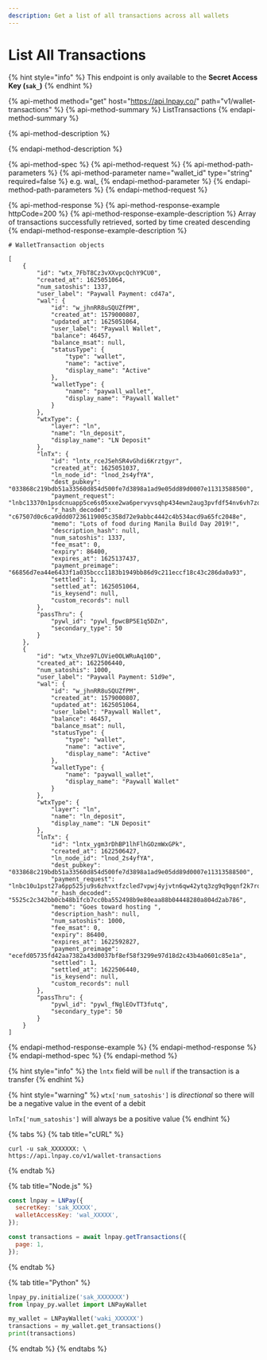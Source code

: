 ```yaml
---
description: Get a list of all transactions across all wallets
---
```


# List All Transactions

{% hint style="info" %}
This endpoint is only available to the **Secret Access Key \(`sak_`\)**
{% endhint %}

{% api-method method="get" host="https://api.lnpay.co/" path="v1/wallet-transactions" %}
{% api-method-summary %}
ListTransactions
{% endapi-method-summary %}

{% api-method-description %}

{% endapi-method-description %}

{% api-method-spec %}
{% api-method-request %}
{% api-method-path-parameters %}
{% api-method-parameter name="wallet\_id" type="string" required=false %}
e.g. wal\_
{% endapi-method-parameter %}
{% endapi-method-path-parameters %}
{% endapi-method-request %}

{% api-method-response %}
{% api-method-response-example httpCode=200 %}
{% api-method-response-example-description %}
Array of transactions successfully retrieved, sorted by time created descending
{% endapi-method-response-example-description %}

```
# WalletTransaction objects

[
    {
        "id": "wtx_7FbT8Cz3vXXvpcQchY9CU0",
        "created_at": 1625051064,
        "num_satoshis": 1337,
        "user_label": "Paywall Payment: cd47a",
        "wal": {
            "id": "w_jhnRR8uSQUZfPM",
            "created_at": 1579000807,
            "updated_at": 1625051064,
            "user_label": "Paywall Wallet",
            "balance": 46457,
            "balance_msat": null,
            "statusType": {
                "type": "wallet",
                "name": "active",
                "display_name": "Active"
            },
            "walletType": {
                "name": "paywall_wallet",
                "display_name": "Paywall Wallet"
            }
        },
        "wtxType": {
            "layer": "ln",
            "name": "ln_deposit",
            "display_name": "LN Deposit"
        },
        "lnTx": {
            "id": "lntx_rceJSehSR4vGhdi6Krztgyr",
            "created_at": 1625051037,
            "ln_node_id": "lnod_2s4yfYA",
            "dest_pubkey": "033868c219bdb51a33560d854d500fe7d3898a1ad9e05dd89d0007e11313588500",
            "payment_request": "lnbc13370n1psdcnuapp5ce6s05xxe2wa6pervyvsqhp434ewn2aug3pvfdf54nv6vh7zqj8qdzyf3hhgueqdanzqen0dajzqer4wf5kueeqf4sku6tvvysyyatfd3jzq3rp0ysryvp38ysscqzpgxqyz5vqsp5y7t4jxcskf3mnupnvsa26e3ycr7jv08j6cx86g5pfvfa53gm8vhq9qyyssq9heux79sqmfjftejf0vm62d8l6tval9xdhu7tah96xv486htlac3gr5ufs426qrucm3j4txtx0k4ca7uxlvh2a9qm304rpuyum9znygp7xdmn3",
            "r_hash_decoded": "c67507d0c6ca9ddd07236119005c358d72e9abbc4442c4b534acd9a65fc2048e",
            "memo": "Lots of food during Manila Build Day 2019!",
            "description_hash": null,
            "num_satoshis": 1337,
            "fee_msat": 0,
            "expiry": 86400,
            "expires_at": 1625137437,
            "payment_preimage": "66856d7ea44e6433f1a035bccc1183b1949bb86d9c211eccf18c43c286da0a93",
            "settled": 1,
            "settled_at": 1625051064,
            "is_keysend": null,
            "custom_records": null
        },
        "passThru": {
            "pywl_id": "pywl_fpwcBP5E1q5DZn",
            "secondary_type": 50
        }
    },
    {
        "id": "wtx_Vhze97LOVie0OLWRuAq10D",
        "created_at": 1622506440,
        "num_satoshis": 1000,
        "user_label": "Paywall Payment: 51d9e",
        "wal": {
            "id": "w_jhnRR8uSQUZfPM",
            "created_at": 1579000807,
            "updated_at": 1625051064,
            "user_label": "Paywall Wallet",
            "balance": 46457,
            "balance_msat": null,
            "statusType": {
                "type": "wallet",
                "name": "active",
                "display_name": "Active"
            },
            "walletType": {
                "name": "paywall_wallet",
                "display_name": "Paywall Wallet"
            }
        },
        "wtxType": {
            "layer": "ln",
            "name": "ln_deposit",
            "display_name": "LN Deposit"
        },
        "lnTx": {
            "id": "lntx_ygm3rDhBP1lhFlhGOzmWxGPk",
            "created_at": 1622506427,
            "ln_node_id": "lnod_2s4yfYA",
            "dest_pubkey": "033868c219bdb51a33560d854d500fe7d3898a1ad9e05dd89d0007e11313588500",
            "payment_request": "lnbc10u1pst27a6pp525ju9s6zhvxtfzcled7vpwj4yjvtn6qw42ytq3zg9q9gqnf2k7rqdpqgahk2ueqw3hhwctjvssxsmmnw35kueeqcqzpgxqyz5vqsp5q5km4q3yuun4kwn4ky4w63gyhm67xr4c3t86wph8z9js5qfnj03s9qy9qsqk5qvk3mahaqtwhmrmeqyhks2f95h3n68tm37phxqu9wkczwd6fs8pmpdpaw4eyj6fkaacvdlsdwl4v45y6ddyn8hr5mrdcgz6aqm3yqp037sqy",
            "r_hash_decoded": "5525c2c342bb0cb48b1fcb7cc0ba552498b9e80eaa88b04448280a804d2ab786",
            "memo": "Goes toward hosting ",
            "description_hash": null,
            "num_satoshis": 1000,
            "fee_msat": 0,
            "expiry": 86400,
            "expires_at": 1622592827,
            "payment_preimage": "ecefd05735fd42aa7382a43d0037bf8ef58f3299e97d18d2c43b4a0601c85e1a",
            "settled": 1,
            "settled_at": 1622506440,
            "is_keysend": null,
            "custom_records": null
        },
        "passThru": {
            "pywl_id": "pywl_fNglEOvTT3futq",
            "secondary_type": 50
        }
    }
]
```
{% endapi-method-response-example %}
{% endapi-method-response %}
{% endapi-method-spec %}
{% endapi-method %}

{% hint style="info" %}
the `lntx` field will be `null` if the transaction is a transfer
{% endhint %}

{% hint style="warning" %}
`wtx['num_satoshis']` is _directional_ so there will be a negative value in the event of a debit

`lnTx['num_satoshis']` will always be a positive value
{% endhint %}

{% tabs %}
{% tab title="cURL" %}
```text
curl -u sak_XXXXXXX: \
https://api.lnpay.co/v1/wallet-transactions
```
{% endtab %}

{% tab title="Node.js" %}
```javascript
const lnpay = LNPay({
  secretKey: 'sak_XXXXX',
  walletAccessKey: 'wal_XXXXX',
});

const transactions = await lnpay.getTransactions({
  page: 1,
});
```
{% endtab %}

{% tab title="Python" %}
```python
lnpay_py.initialize('sak_XXXXXXX')
from lnpay_py.wallet import LNPayWallet

my_wallet = LNPayWallet('waki_XXXXXX')
transactions = my_wallet.get_transactions()
print(transactions)
```
{% endtab %}
{% endtabs %}

